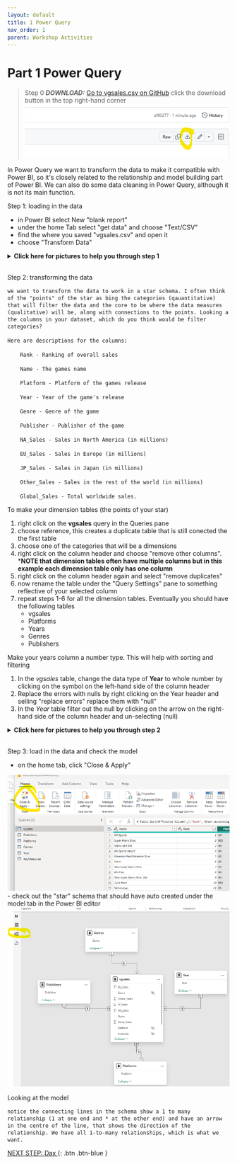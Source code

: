 ```yaml
---
layout: default
title: 1 Power Query
nav_order: 1
parent: Workshop Activities
---
```

# Part 1 Power Query

>Step 0 **_DOWNLOAD:_**  [Go to vgsales.csv on GitHub](https://github.com/uviclibraries/PowerBI/blob/main/Data/vgsales.csv) click the download button in the top right-hand corner
![alt text](images/image.png)

In Power Query we want to transform the data to make it compatible with Power BI, so it's closely related to the relationship and model building part of Power BI. We can also do some data cleaning in Power Query, although it is not its main function.

Step 1: loading in the data
- in Power BI select New "blank report"
- under the home Tab select "get data" and choose "Text/CSV"
- find the where you saved "vgsales.csv" and open it
- choose "Transform Data"

<details><summary><b>Click here for pictures to help you through step 1</b></summary>
<img src="images\newreport.png" style="">
<img src="images\getdata.png" style="">
<img src="images\choosefile.png" style="">
<img src="images\transformdatabuton.png" style="">
</details>

<br>

Step 2: transforming the data

    we want to transform the data to work in a star schema. I often think of the "points" of the star as bing the categories (qauantitative) that will filter the data and the core to be where the data measures (qualitative) will be, along with connections to the points. Looking a the columns in your dataset, which do you think would be filter categories?

    Here are descriptions for the columns:

        Rank - Ranking of overall sales

        Name - The games name

        Platform - Platform of the games release

        Year - Year of the game's release

        Genre - Genre of the game

        Publisher - Publisher of the game

        NA_Sales - Sales in North America (in millions)

        EU_Sales - Sales in Europe (in millions)

        JP_Sales - Sales in Japan (in millions)

        Other_Sales - Sales in the rest of the world (in millions)

        Global_Sales - Total worldwide sales.


To make your dimension tables (the points of your star)
1. right click on the **vgsales** query in the Queries pane
2.  choose reference, this creates a duplicate table that is still conected the the first table
3. choose one of the categories that will be a dimensions
4. right click on the column header and choose "remove other columns". ***NOTE that dimension tables often have multiple columns but in this example each dimension table only has one column**
5. right click on the column header again and select "remove duplicates"
6. now rename the table under the "Query Settings" pane to something reflective of your selected column
7. repeat steps 1-6 for all the dimension tables. Eventually you should have the following tables
    - vgsales
    - Platforms
    - Years
    - Genres
    - Publishers

Make your years column a number type. This will help with sorting and filtering
1. In the *vgsales* table, change the data type of **Year** to whole number by clicking on the symbol on the left-hand side of the column header
2. Replace the errors with nulls by right clicking on the Year header and selling "replace errors" replace them with "null"
3. In the *Year* table filter out the null by clicking on the arrow on the right-hand side of the column header and un-selecting (null)

<details><summary><b>Click here for pictures to help you through step 2</b></summary>
<img src="images\lookatcolumns.png" style="">
<img src="images\reference.png" style="">
<img src="images\removeothercols.png" style="">
<img src="images\removeduplicates.png" style="">
<img src="images\renamequery.png" style="">
<p>in the vgsales table</p>
<img src="images\changetypes.png" style="">
<img src="images\replaceerrors.png" style="">
<img src="images\replaceeerrorspopup.png" style="">
<p>in the Years table</p>
<img src="images\filternulls.png" style="">
</details>

<br>

Step 3: load in the data and check the model
- on the home tab, click "Close & Apply"
<img src="images\closeandapply.png" style="">
- check out the "star" schema that should have auto created under the model tab in the Power BI editor

<img src="images\modelview.png" style="">

Looking at the model

    notice the connecting lines in the schema show a 1 to many relationship (1 at one end and * at the other end) and have an arrow in the centre of the line, that shows the direction of the relationship. We have all 1-to-many relationships, which is what we want.


[NEXT STEP: Dax ](2-DAX.md){: .btn .btn-blue }
